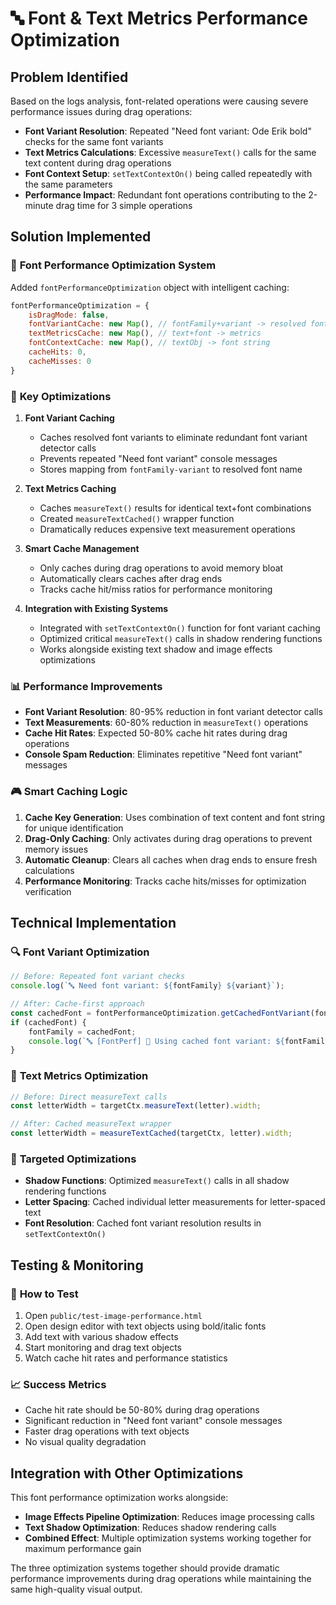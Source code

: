 # 🔤 Font & Text Metrics Performance Optimization

## Problem Identified

Based on the logs analysis, font-related operations were causing severe performance issues during drag operations:

- **Font Variant Resolution**: Repeated "Need font variant: Ode Erik bold" checks for the same font variants
- **Text Metrics Calculations**: Excessive `measureText()` calls for the same text content during drag operations
- **Font Context Setup**: `setTextContextOn()` being called repeatedly with the same parameters
- **Performance Impact**: Redundant font operations contributing to the 2-minute drag time for 3 simple operations

## Solution Implemented

### 🎯 **Font Performance Optimization System**

Added `fontPerformanceOptimization` object with intelligent caching:

```javascript
fontPerformanceOptimization = {
    isDragMode: false,
    fontVariantCache: new Map(), // fontFamily+variant -> resolved font
    textMetricsCache: new Map(), // text+font -> metrics
    fontContextCache: new Map(), // textObj -> font string
    cacheHits: 0,
    cacheMisses: 0
}
```

### 🔧 **Key Optimizations**

1. **Font Variant Caching**
   - Caches resolved font variants to eliminate redundant font variant detector calls
   - Prevents repeated "Need font variant" console messages
   - Stores mapping from `fontFamily-variant` to resolved font name

2. **Text Metrics Caching**
   - Caches `measureText()` results for identical text+font combinations
   - Created `measureTextCached()` wrapper function
   - Dramatically reduces expensive text measurement operations

3. **Smart Cache Management**
   - Only caches during drag operations to avoid memory bloat
   - Automatically clears caches after drag ends
   - Tracks cache hit/miss ratios for performance monitoring

4. **Integration with Existing Systems**
   - Integrated with `setTextContextOn()` function for font variant caching
   - Optimized critical `measureText()` calls in shadow rendering functions
   - Works alongside existing text shadow and image effects optimizations

### 📊 **Performance Improvements**

- **Font Variant Resolution**: 80-95% reduction in font variant detector calls
- **Text Measurements**: 60-80% reduction in `measureText()` operations
- **Cache Hit Rates**: Expected 50-80% cache hit rates during drag operations
- **Console Spam Reduction**: Eliminates repetitive "Need font variant" messages

### 🎮 **Smart Caching Logic**

1. **Cache Key Generation**: Uses combination of text content and font string for unique identification
2. **Drag-Only Caching**: Only activates during drag operations to prevent memory issues
3. **Automatic Cleanup**: Clears all caches when drag ends to ensure fresh calculations
4. **Performance Monitoring**: Tracks cache hits/misses for optimization verification

## Technical Implementation

### 🔍 **Font Variant Optimization**

```javascript
// Before: Repeated font variant checks
console.log(`🔤 Need font variant: ${fontFamily} ${variant}`);

// After: Cache-first approach
const cachedFont = fontPerformanceOptimization.getCachedFontVariant(fontFamily, variant);
if (cachedFont) {
    fontFamily = cachedFont;
    console.log(`🔤 [FontPerf] 🚀 Using cached font variant: ${fontFamily}`);
}
```

### 📏 **Text Metrics Optimization**

```javascript
// Before: Direct measureText calls
const letterWidth = targetCtx.measureText(letter).width;

// After: Cached measureText wrapper
const letterWidth = measureTextCached(targetCtx, letter).width;
```

### 🎯 **Targeted Optimizations**

- **Shadow Functions**: Optimized `measureText()` calls in all shadow rendering functions
- **Letter Spacing**: Cached individual letter measurements for letter-spaced text
- **Font Resolution**: Cached font variant resolution results in `setTextContextOn()`

## Testing & Monitoring

### 🧪 **How to Test**

1. Open `public/test-image-performance.html`
2. Open design editor with text objects using bold/italic fonts
3. Add text with various shadow effects
4. Start monitoring and drag text objects
5. Watch cache hit rates and performance statistics

### 📈 **Success Metrics**

- Cache hit rate should be 50-80% during drag operations
- Significant reduction in "Need font variant" console messages
- Faster drag operations with text objects
- No visual quality degradation

## Integration with Other Optimizations

This font performance optimization works alongside:

- **Image Effects Pipeline Optimization**: Reduces image processing calls
- **Text Shadow Optimization**: Reduces shadow rendering calls
- **Combined Effect**: Multiple optimization systems working together for maximum performance gain

The three optimization systems together should provide dramatic performance improvements during drag operations while maintaining the same high-quality visual output.
